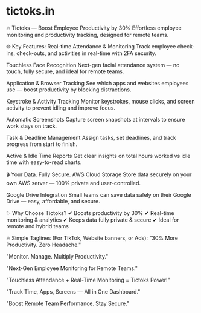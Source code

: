 # tictoks.in

🔥 Tictoks — Boost Employee Productivity by 30%
Effortless employee monitoring and productivity tracking, designed for remote teams.

🌐 Key Features:
Real-time Attendance & Monitoring
Track employee check-ins, check-outs, and activities in real-time with 2FA security.

Touchless Face Recognition
Next-gen facial attendance system — no touch, fully secure, and ideal for remote teams.

Application & Browser Tracking
See which apps and websites employees use — boost productivity by blocking distractions.

Keystroke & Activity Tracking
Monitor keystrokes, mouse clicks, and screen activity to prevent idling and improve focus.

Automatic Screenshots
Capture screen snapshots at intervals to ensure work stays on track.

Task & Deadline Management
Assign tasks, set deadlines, and track progress from start to finish.

Active & Idle Time Reports
Get clear insights on total hours worked vs idle time with easy-to-read charts.

🔒 Your Data. Fully Secure.
AWS Cloud Storage
Store data securely on your own AWS server — 100% private and user-controlled.

Google Drive Integration
Small teams can save data safely on their Google Drive — easy, affordable, and secure.

✨ Why Choose Tictoks?
✔ Boosts productivity by 30%
✔ Real-time monitoring & analytics
✔ Keeps data fully private & secure
✔ Ideal for remote and hybrid teams

🔥 Simple Taglines (For TikTok, Website banners, or Ads):
"30% More Productivity. Zero Headache."

"Monitor. Manage. Multiply Productivity."

"Next-Gen Employee Monitoring for Remote Teams."

"Touchless Attendance + Real-Time Monitoring = Tictoks Power!"

"Track Time, Apps, Screens — All in One Dashboard."

"Boost Remote Team Performance. Stay Secure."
